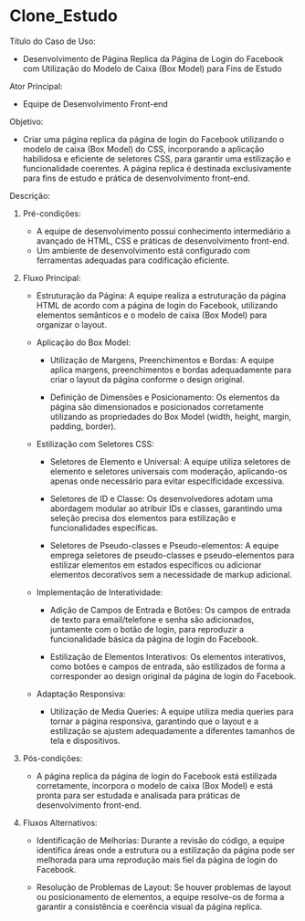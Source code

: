 # Clone_Estudo

Título do Caso de Uso:
- Desenvolvimento de Página Replica da Página de Login do Facebook com Utilização do Modelo de Caixa (Box Model) para Fins de Estudo

Ator Principal:
- Equipe de Desenvolvimento Front-end

Objetivo:
- Criar uma página replica da página de login do Facebook utilizando o modelo de caixa (Box Model) do CSS, incorporando a aplicação habilidosa e eficiente de seletores CSS, para garantir uma estilização e funcionalidade coerentes. A página replica é destinada exclusivamente para fins de estudo e prática de desenvolvimento front-end.

Descrição:
1. Pré-condições:
   - A equipe de desenvolvimento possui conhecimento intermediário a avançado de HTML, CSS e práticas de desenvolvimento front-end.
   - Um ambiente de desenvolvimento está configurado com ferramentas adequadas para codificação eficiente.

2. Fluxo Principal:
   - Estruturação da Página:
A equipe realiza a estruturação da página HTML de acordo com a página de login do Facebook, utilizando elementos semânticos e o modelo de caixa (Box Model) para organizar o layout.

   - Aplicação do Box Model:
      - Utilização de Margens, Preenchimentos e Bordas:
A equipe aplica margens, preenchimentos e bordas adequadamente para criar o layout da página conforme o design original.

      - Definição de Dimensões e Posicionamento:
Os elementos da página são dimensionados e posicionados corretamente utilizando as propriedades do Box Model (width, height, margin, padding, border).

   - Estilização com Seletores CSS:
      - Seletores de Elemento e Universal:
A equipe utiliza seletores de elemento e seletores universais com moderação, aplicando-os apenas onde necessário para evitar especificidade excessiva.

      - Seletores de ID e Classe:
Os desenvolvedores adotam uma abordagem modular ao atribuir IDs e classes, garantindo uma seleção precisa dos elementos para estilização e funcionalidades específicas.

      - Seletores de Pseudo-classes e Pseudo-elementos:
A equipe emprega seletores de pseudo-classes e pseudo-elementos para estilizar elementos em estados específicos ou adicionar elementos decorativos sem a necessidade de markup adicional.

   - Implementação de Interatividade:
      - Adição de Campos de Entrada e Botões:
Os campos de entrada de texto para email/telefone e senha são adicionados, juntamente com o botão de login, para reproduzir a funcionalidade básica da página de login do Facebook.

      - Estilização de Elementos Interativos:
Os elementos interativos, como botões e campos de entrada, são estilizados de forma a corresponder ao design original da página de login do Facebook.

   - Adaptação Responsiva:
      - Utilização de Media Queries:
A equipe utiliza media queries para tornar a página responsiva, garantindo que o layout e a estilização se ajustem adequadamente a diferentes tamanhos de tela e dispositivos.

3. Pós-condições:
   - A página replica da página de login do Facebook está estilizada corretamente, incorpora o modelo de caixa (Box Model) e está pronta para ser estudada e analisada para práticas de desenvolvimento front-end.

4. Fluxos Alternativos:
   - Identificação de Melhorias:
Durante a revisão do código, a equipe identifica áreas onde a estrutura ou a estilização da página pode ser melhorada para uma reprodução mais fiel da página de login do Facebook.

   - Resolução de Problemas de Layout:
Se houver problemas de layout ou posicionamento de elementos, a equipe resolve-os de forma a garantir a consistência e coerência visual da página replica.